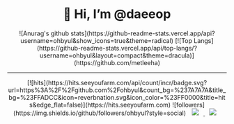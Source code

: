 <div align=center><h1>👋 Hi, I’m @daeeop </h1></div> <div align=center> ![Anurag's github stats](https://github-readme-stats.vercel.app/api?username=ohbyul&show_icons=true&theme=radical) [![Top Langs](https://github-readme-stats.vercel.app/api/top-langs/?username=ohbyul&layout=compact&theme=dracula)](https://github.com/metleeha) <hr> [![hits](https://hits.seeyoufarm.com/api/count/incr/badge.svg?url=https%3A%2F%2Fgithub.com%2Fohbyul&count_bg=%237A7A7A&title_bg=%23FFADCC&icon=reverbnation.svg&icon_color=%23FF0000&title=hits&edge_flat=false)](https://hits.seeyoufarm.com) ![followers](https://img.shields.io/github/followers/ohbyul?style=social) <a href="https://www.notion.so/DAEEOP-KIM-0dd9bbc4b0dc47e4b578f34eca7a922a"> <img src="http://img.shields.io/badge/-Tech%20Blog-655ced?style=flat&logo=github&link=https://byul91oh.tistory.com/" style="height : auto; margin-left : 10px; margin-right : 10px;"/> </a>  <a href="mailto:quf8093@gmail.com"> <img src="https://img.shields.io/badge/Gmail-d14836?style=flat-square&logo=Gmail&logoColor=white&link=mailto:rlaeodjq681@gmail.com" style="height : auto; margin-left : 10px; margin-right : 10px;"/> </a> </div>



